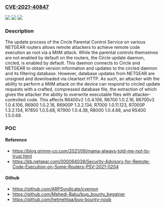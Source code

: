 ### [CVE-2021-40847](https://cve.mitre.org/cgi-bin/cvename.cgi?name=CVE-2021-40847)
![](https://img.shields.io/static/v1?label=Product&message=n%2Fa&color=blue)
![](https://img.shields.io/static/v1?label=Version&message=n%2Fa&color=blue)
![](https://img.shields.io/static/v1?label=Vulnerability&message=n%2Fa&color=brighgreen)

### Description

The update process of the Circle Parental Control Service on various NETGEAR routers allows remote attackers to achieve remote code execution as root via a MitM attack. While the parental controls themselves are not enabled by default on the routers, the Circle update daemon, circled, is enabled by default. This daemon connects to Circle and NETGEAR to obtain version information and updates to the circled daemon and its filtering database. However, database updates from NETGEAR are unsigned and downloaded via cleartext HTTP. As such, an attacker with the ability to perform a MitM attack on the device can respond to circled update requests with a crafted, compressed database file, the extraction of which gives the attacker the ability to overwrite executable files with attacker-controlled code. This affects R6400v2 1.0.4.106, R6700 1.0.2.16, R6700v3 1.0.4.106, R6900 1.0.2.16, R6900P 1.3.2.134, R7000 1.0.11.123, R7000P 1.3.2.134, R7850 1.0.5.68, R7900 1.0.4.38, R8000 1.0.4.68, and RS400 1.5.0.68.

### POC

#### Reference
- https://blog.grimm-co.com/2021/09/mama-always-told-me-not-to-trust.html
- https://kb.netgear.com/000064039/Security-Advisory-for-Remote-Code-Execution-on-Some-Routers-PSV-2021-0204

#### Github
- https://github.com/ARPSyndicate/cvemon
- https://github.com/Mehedi-Babu/bug_bounty_begginer
- https://github.com/hetmehtaa/bug-bounty-noob

